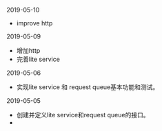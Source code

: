 2019-05-10
  * improve http

2019-05-09
  * 增加http
  * 完善lite service

2019-05-06
  * 实现lite service 和 request queue基本功能和测试。

2019-05-05
  * 创建并定义lite service和request queue的接口。
  * 
